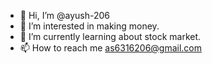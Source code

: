 - 👋 Hi, I’m @ayush-206
- 👀 I’m interested in making money.
- 🌱 I’m currently learning about stock market.
- 📫 How to reach me as6316206@gmail.com

<!---
ayush-206/ayush-206 is a ✨ special ✨ repository because its `README.md` (this file) appears on your GitHub profile.
You can click the Preview link to take a look at your changes.
--->
